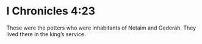 # I Chronicles 4:23

These were the potters who were inhabitants of Netaim and Gederah. They lived there in the king’s service.
